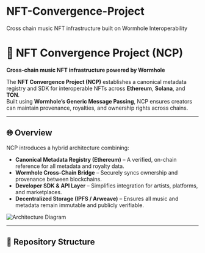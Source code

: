 # NFT-Convergence-Project
Cross chain music NFT infrastructure built on Wormhole Interoperability
# 🎵 NFT Convergence Project (NCP)

**Cross-chain music NFT infrastructure powered by Wormhole**

The **NFT Convergence Project (NCP)** establishes a canonical metadata registry and SDK for interoperable NFTs across **Ethereum**, **Solana**, and **TON**.  
Built using **Wormhole’s Generic Message Passing**, NCP ensures creators can maintain provenance, royalties, and ownership rights across chains.

---

## 🌐 Overview
NCP introduces a hybrid architecture combining:

- **Canonical Metadata Registry (Ethereum)** – A verified, on-chain reference for all metadata and royalty data.
- **Wormhole Cross-Chain Bridge** – Securely syncs ownership and provenance between blockchains.
- **Developer SDK & API Layer** – Simplifies integration for artists, platforms, and marketplaces.
- **Decentralized Storage (IPFS / Arweave)** – Ensures all music and metadata remain immutable and publicly verifiable.

![Architecture Diagram](docs/NCP_Architecture_Diagram.png)

---

## 🧰 Repository Structure

